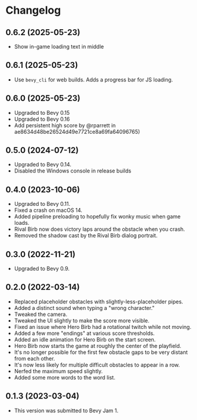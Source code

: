 # Changelog

## 0.6.2 (2025-05-23)

* Show in-game loading text in middle

## 0.6.1 (2025-05-23)

* Use `bevy_cli` for web builds. Adds a progress bar for JS loading.

## 0.6.0 (2025-05-23)

* Upgraded to Bevy 0.15
* Upgraded to Bevy 0.16
* Add persistent high score by @rparrett in ae8634d48be26524d49e7721ce8a69fa64096765)

## 0.5.0 (2024-07-12)

* Upgraded to Bevy 0.14.
* Disabled the Windows console in release builds

## 0.4.0 (2023-10-06)

* Upgraded to Bevy 0.11.
* Fixed a crash on macOS 14.
* Added pipeline preloading to hopefully fix wonky music when game loads.
* Rival Birb now does victory laps around the obstacle when you crash.
* Removed the shadow cast by the Rival Birb dialog portrait.

## 0.3.0 (2022-11-21)

* Upgraded to Bevy 0.9.

## 0.2.0 (2022-03-14)

* Replaced placeholder obstacles with slightly-less-placeholder pipes.
* Added a distinct sound when typing a "wrong character."
* Tweaked the camera.
* Tweaked the UI slightly to make the score more visible.
* Fixed an issue where Hero Birb had a rotational twitch while not moving.
* Added a few more "endings" at various score thresholds.
* Added an idle animation for Hero Birb on the start screen.
* Hero Birb now starts the game at roughly the center of the playfield.
* It's no longer possible for the first few obstacle gaps to be very distant from each other.
* It's now less likely for multiple difficult obstacles to appear in a row.
* Nerfed the maximum speed slightly.
* Added some more words to the word list.

## 0.1.3 (2023-03-04)

* This version was submitted to Bevy Jam 1.
